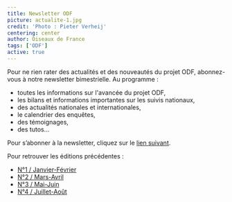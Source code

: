 ```yaml
---
title: Newsletter ODF
picture: actualite-1.jpg
credit: 'Photo : Pieter Verheij'
centering: center
author: Oiseaux de France
tags: ['ODF']
active: true
---
```


Pour ne rien rater des actualités et des nouveautés du projet ODF, abonnez-vous à notre newsletter bimestrielle. Au programme :

- toutes les informations sur l'avancée du projet ODF,
- les bilans et informations importantes sur les suivis nationaux,
- des actualités nationales et internationales,
- le calendrier des enquêtes,
- des témoignages,
- des tutos…

Pour s’abonner à la newsletter, cliquez sur le [lien suivant](http://eepurl.com/hi6NPj).

Pour retrouver les éditions précédentes :

- [N°1 / Janvier-Février](https://mailchi.mp/fb85565177a4/info-odf-1)
- [N°2 / Mars-Avril](https://mailchi.mp/4d807b5a2787/info-odf-2)
- [N°3 / Mai-Juin](https://mailchi.mp/e289eb14748f/info-odf-3)
- [N°4 / Juillet-Août](https://mailchi.mp/3af56b6a3366/info-odf-4)
